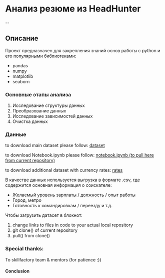 # **Анализ резюме из HeadHunter**

--
## **Описание**
Проект предназначен для закрепления знаний основ работы с python и его популярными библиотеками:
* pandas
* numpy
* matplotlib
* seaborn
### **Основные этапы анализа**
1. Исследование структуры данных
2. Преобразование данных
3. Исследование зависимостей данных
4. Очистка данных
### **Данные**
to download main dataset please follow: [dataset](https://drive.google.com/file/d/1Kb78mAWYKcYlellTGhIjPI-bCcKbGuTn/view?usp=sharing)

to download Notebook.ipynb please follow: [notebook.ipynb (to pull here from current repository)](https://lms-cdn.skillfactory.ru/assets/courseware/v1/1577d067038f8073197105c174f05822/asset-v1:SkillFactory+DST-3.0+28FEB2021+type@asset+block/Project-1._%D0%9D%D0%BE%D1%83%D1%82%D0%B1%D1%83%D0%BA-%D1%88%D0%B0%D0%B1%D0%BB%D0%BE%D0%BD.ipynb)

to download additional dataset with currency rates: [rates](https://lms-cdn.skillfactory.ru/assets/courseware/v1/15abf80f45a2f3e93c3274101b451c67/asset-v1:SkillFactory+DST-3.0+28FEB2021+type@asset+block/ExchangeRates.zip)

В качестве данных используется выгрузка в формате .csv, где содержится основная информация о соискателе:
* Желаемый уровень зарплаты / должность / опыт работы
* Город, метро
* Готовность к командировкам / переезду и т.д.

Чтобы загрузить датасет в блокнот:
1. change links to files in code to your actual local repository
2. git clone() of current repository
3. pull() from clone()
   
### **Special thanks:**
To skillfactory team & mentors (for patience :))

#### **Conclusion**
